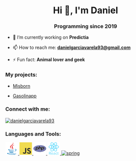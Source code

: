<h1 align="center">Hi 👋, I'm Daniel</h1>
<h3 align="center">Programming since 2019</h3>

- 🔭 I’m currently working on **Predictia**

- 📫 How to reach me: **danielgarciavarela93@gmail.com**

- ⚡ Fun fact: **Animal lover and geek**

<h3 align="left">My projects:</h3>

- <a href="https://danielgv93.github.io/mistborn/" target="blank">Misborn</a>

- <a href="https://danielgv93.github.io/gasolinapp-front/" target="blank">Gasolinapp</a>

<h3 align="left">Connect with me:</h3>
<p align="left">
<a href="https://linkedin.com/in/danielgarciavarela93" target="blank"><img align="center" src="https://raw.githubusercontent.com/rahuldkjain/github-profile-readme-generator/master/src/images/icons/Social/linked-in-alt.svg" alt="danielgarciavarela93" height="30" width="40" /></a>
</p>

<h3 align="left">Languages and Tools:</h3>
<p align="left"> <a href="https://www.java.com" target="_blank" rel="noreferrer"> <img src="https://raw.githubusercontent.com/devicons/devicon/master/icons/java/java-original.svg" alt="java" width="40" height="40"/> </a> <a href="https://developer.mozilla.org/en-US/docs/Web/JavaScript" target="_blank" rel="noreferrer"> <img src="https://raw.githubusercontent.com/devicons/devicon/master/icons/javascript/javascript-original.svg" alt="javascript" width="40" height="40"/> </a> <a href="https://www.php.net" target="_blank" rel="noreferrer"> <img src="https://raw.githubusercontent.com/devicons/devicon/master/icons/php/php-original.svg" alt="php" width="40" height="40"/> </a> <a href="https://reactjs.org/" target="_blank" rel="noreferrer"> <img src="https://raw.githubusercontent.com/devicons/devicon/master/icons/react/react-original-wordmark.svg" alt="react" width="40" height="40"/> </a> <a href="https://spring.io/" target="_blank" rel="noreferrer"> <img src="https://www.vectorlogo.zone/logos/springio/springio-icon.svg" alt="spring" width="40" height="40"/> </a> </p>
